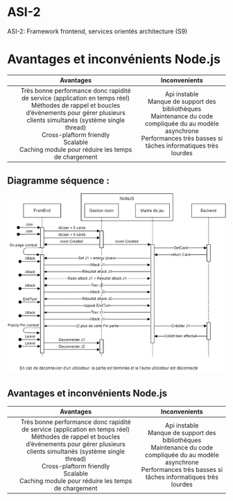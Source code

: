 # ASI-2

ASI-2: Framework frontend, services orientés architecture (S9)
# Avantages et inconvénients Node.js
|      |                                                                                                                                            Avantages                                                                                                                                            |                                                                                     Inconvenients                                                                                      |
| :--- | :---------------------------------------------------------------------------------------------------------------------------------------------------------------------------------------------------------------------------------------------------------------------------------------------: | :------------------------------------------------------------------------------------------------------------------------------------------------------------------------------------: |
|      | Très bonne performance donc rapidité de service (application en temps réel)</br> Méthodes de rappel et boucles d’événements pour gérer plusieurs clients simultanés (système single thread)</br> Cross-plaftorm friendly</br>Scalable </br> Caching module pour réduire les temps de chargement | Api instable </br>Manque de support des bibliothèques </br> Maintenance du code compliquée du au modèle asynchrone </br> Performances très basses si tâches informatiques très lourdes |
## Diagramme séquence :

![image](Images/Diagramme%20sequence%20game.drawio.png)

## Avantages et inconvénients Node.js
|      |                                                                                                                                            Avantages                                                                                                                                            |                                                                                     Inconvenients                                                                                      |
| :--- | :---------------------------------------------------------------------------------------------------------------------------------------------------------------------------------------------------------------------------------------------------------------------------------------------: | :------------------------------------------------------------------------------------------------------------------------------------------------------------------------------------: |
|      | Très bonne performance donc rapidité de service (application en temps réel)</br> Méthodes de rappel et boucles d’événements pour gérer plusieurs clients simultanés (système single thread)</br> Cross-plaftorm friendly</br>Scalable </br> Caching module pour réduire les temps de chargement | Api instable </br>Manque de support des bibliothèques </br> Maintenance du code compliquée du au modèle asynchrone </br> Performances très basses si tâches informatiques très lourdes |

